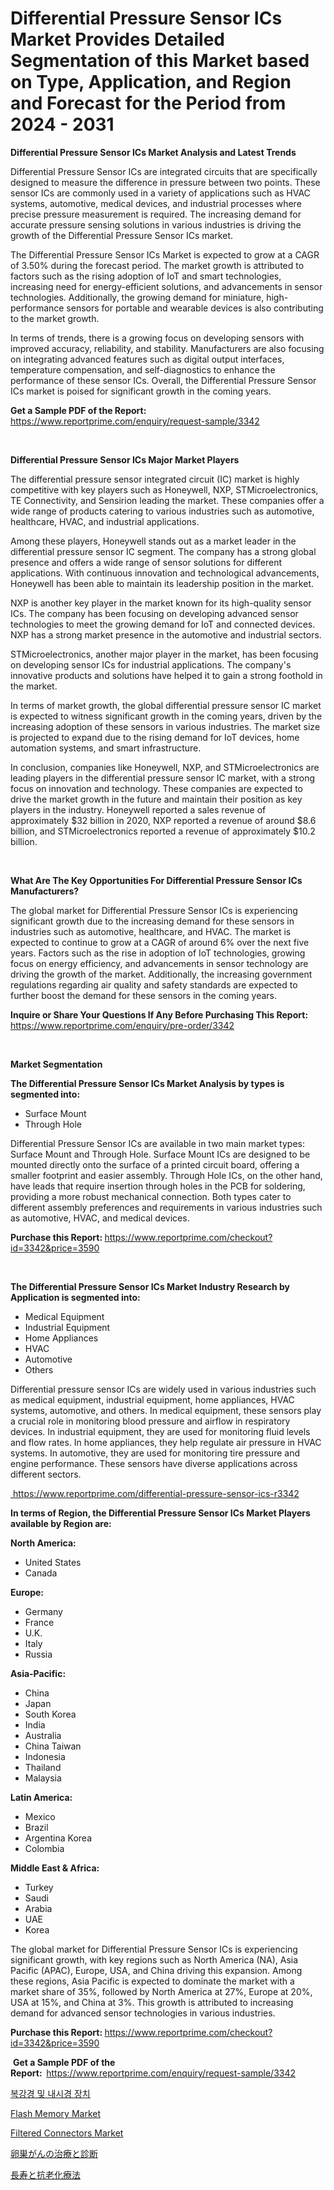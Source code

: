 <p><h1>Differential Pressure Sensor ICs Market Provides Detailed Segmentation of this Market based on Type, Application, and Region and Forecast for the Period from 2024 - 2031</h1></p><p><strong>Differential Pressure Sensor ICs Market Analysis and Latest Trends</strong></p>
<p><p>Differential Pressure Sensor ICs are integrated circuits that are specifically designed to measure the difference in pressure between two points. These sensor ICs are commonly used in a variety of applications such as HVAC systems, automotive, medical devices, and industrial processes where precise pressure measurement is required. The increasing demand for accurate pressure sensing solutions in various industries is driving the growth of the Differential Pressure Sensor ICs market.</p><p>The Differential Pressure Sensor ICs Market is expected to grow at a CAGR of 3.50% during the forecast period. The market growth is attributed to factors such as the rising adoption of IoT and smart technologies, increasing need for energy-efficient solutions, and advancements in sensor technologies. Additionally, the growing demand for miniature, high-performance sensors for portable and wearable devices is also contributing to the market growth.</p><p>In terms of trends, there is a growing focus on developing sensors with improved accuracy, reliability, and stability. Manufacturers are also focusing on integrating advanced features such as digital output interfaces, temperature compensation, and self-diagnostics to enhance the performance of these sensor ICs. Overall, the Differential Pressure Sensor ICs market is poised for significant growth in the coming years.</p></p>
<p><strong>Get a Sample PDF of the Report:&nbsp;</strong> <a href="https://www.reportprime.com/enquiry/request-sample/3342">https://www.reportprime.com/enquiry/request-sample/3342</a></p>
<p>&nbsp;</p>
<p><strong>Differential Pressure Sensor ICs Major Market Players</strong></p>
<p><p>The differential pressure sensor integrated circuit (IC) market is highly competitive with key players such as Honeywell, NXP, STMicroelectronics, TE Connectivity, and Sensirion leading the market. These companies offer a wide range of products catering to various industries such as automotive, healthcare, HVAC, and industrial applications.</p><p>Among these players, Honeywell stands out as a market leader in the differential pressure sensor IC segment. The company has a strong global presence and offers a wide range of sensor solutions for different applications. With continuous innovation and technological advancements, Honeywell has been able to maintain its leadership position in the market.</p><p>NXP is another key player in the market known for its high-quality sensor ICs. The company has been focusing on developing advanced sensor technologies to meet the growing demand for IoT and connected devices. NXP has a strong market presence in the automotive and industrial sectors.</p><p>STMicroelectronics, another major player in the market, has been focusing on developing sensor ICs for industrial applications. The company's innovative products and solutions have helped it to gain a strong foothold in the market.</p><p>In terms of market growth, the global differential pressure sensor IC market is expected to witness significant growth in the coming years, driven by the increasing adoption of these sensors in various industries. The market size is projected to expand due to the rising demand for IoT devices, home automation systems, and smart infrastructure.</p><p>In conclusion, companies like Honeywell, NXP, and STMicroelectronics are leading players in the differential pressure sensor IC market, with a strong focus on innovation and technology. These companies are expected to drive the market growth in the future and maintain their position as key players in the industry. Honeywell reported a sales revenue of approximately $32 billion in 2020, NXP reported a revenue of around $8.6 billion, and STMicroelectronics reported a revenue of approximately $10.2 billion.</p></p>
<p>&nbsp;</p>
<p><strong>What Are The Key Opportunities For Differential Pressure Sensor ICs Manufacturers?</strong></p>
<p><p>The global market for Differential Pressure Sensor ICs is experiencing significant growth due to the increasing demand for these sensors in industries such as automotive, healthcare, and HVAC. The market is expected to continue to grow at a CAGR of around 6% over the next five years. Factors such as the rise in adoption of IoT technologies, growing focus on energy efficiency, and advancements in sensor technology are driving the growth of the market. Additionally, the increasing government regulations regarding air quality and safety standards are expected to further boost the demand for these sensors in the coming years.</p></p>
<p><strong>Inquire or Share Your Questions If Any Before Purchasing This Report:</strong> <a href="https://www.reportprime.com/enquiry/pre-order/3342">https://www.reportprime.com/enquiry/pre-order/3342</a></p>
<p>&nbsp;</p>
<p><strong>Market Segmentation</strong></p>
<p><strong>The Differential Pressure Sensor ICs Market Analysis by types is segmented into:</strong></p>
<p><ul><li>Surface Mount</li><li>Through Hole</li></ul></p>
<p><p>Differential Pressure Sensor ICs are available in two main market types: Surface Mount and Through Hole. Surface Mount ICs are designed to be mounted directly onto the surface of a printed circuit board, offering a smaller footprint and easier assembly. Through Hole ICs, on the other hand, have leads that require insertion through holes in the PCB for soldering, providing a more robust mechanical connection. Both types cater to different assembly preferences and requirements in various industries such as automotive, HVAC, and medical devices.</p></p>
<p><strong>Purchase this Report:&nbsp;</strong><a href="https://www.reportprime.com/checkout?id=3342&price=3590">https://www.reportprime.com/checkout?id=3342&price=3590</a></p>
<p>&nbsp;</p>
<p><strong>The Differential Pressure Sensor ICs Market Industry Research by Application is segmented into:</strong></p>
<p><ul><li>Medical Equipment</li><li>Industrial Equipment</li><li>Home Appliances</li><li>HVAC</li><li>Automotive</li><li>Others</li></ul></p>
<p><p>Differential pressure sensor ICs are widely used in various industries such as medical equipment, industrial equipment, home appliances, HVAC systems, automotive, and others. In medical equipment, these sensors play a crucial role in monitoring blood pressure and airflow in respiratory devices. In industrial equipment, they are used for monitoring fluid levels and flow rates. In home appliances, they help regulate air pressure in HVAC systems. In automotive, they are used for monitoring tire pressure and engine performance. These sensors have diverse applications across different sectors.</p></p>
<p><a href="https://www.reportprime.com/differential-pressure-sensor-ics-r3342">&nbsp;https://www.reportprime.com/differential-pressure-sensor-ics-r3342</a></p>
<p><strong>In terms of Region, the Differential Pressure Sensor ICs Market Players available by Region are:</strong></p>
<p>
    <p> <strong> North America: </strong>
        <ul>
            <li>United States</li>
            <li>Canada</li>
        </ul>
        </p> 
    <p> <strong> Europe: </strong>
        <ul>
            <li>Germany</li>
            <li>France</li>
            <li>U.K.</li>
            <li>Italy</li>
            <li>Russia</li>
        </ul>
        </p> 
    <p> <strong> Asia-Pacific: </strong>
        <ul>
            <li>China</li>
            <li>Japan</li>
            <li>South Korea</li>
            <li>India</li>
            <li>Australia</li>
            <li>China Taiwan</li>
            <li>Indonesia</li>
            <li>Thailand</li>
            <li>Malaysia</li>
        </ul>
        </p> 
    <p> <strong> Latin America: </strong>
        <ul>
            <li>Mexico</li>
            <li>Brazil</li>
            <li>Argentina Korea</li>
            <li>Colombia</li>
        </ul>
        </p> 
    <p> <strong> Middle East & Africa: </strong>
        <ul>
            <li>Turkey</li>
            <li>Saudi</li>
            <li>Arabia</li>
            <li>UAE</li>
            <li>Korea</li>
        </ul>
    </p>
    </p>
<p><p>The global market for Differential Pressure Sensor ICs is experiencing significant growth, with key regions such as North America (NA), Asia Pacific (APAC), Europe, USA, and China driving this expansion. Among these regions, Asia Pacific is expected to dominate the market with a market share of 35%, followed by North America at 27%, Europe at 20%, USA at 15%, and China at 3%. This growth is attributed to increasing demand for advanced sensor technologies in various industries.</p></p>
<p><strong>Purchase this Report: </strong><a href="https://www.reportprime.com/checkout?id=3342&price=3590">https://www.reportprime.com/checkout?id=3342&price=3590</a></p>
<p>&nbsp;<strong>Get a Sample PDF of the Report:&nbsp;&nbsp;</strong><a href="https://www.reportprime.com/enquiry/request-sample/3342">https://www.reportprime.com/enquiry/request-sample/3342</a></p>
<p><strong></strong></p>
<p><p><a href="https://github.com/muchswr/Market-Research-Report-List-2/blob/main/2438253103413.md">복강경 및 내시경 장치</a></p><p><a href="https://github.com/cameroneffertz/Market-Research-Report-List-2/blob/main/flash-memory-market.md">Flash Memory Market</a></p><p><a href="https://github.com/mbisetmhermsr/Market-Research-Report-List-3/blob/main/filtered-connectors-market.md">Filtered Connectors Market</a></p><p><a href="https://github.com/tubbs463/Market-Research-Report-List-3/blob/main/134816783346.md">卵巣がんの治療と診断</a></p><p><a href="https://github.com/decker5351/Market-Research-Report-List-3/blob/main/908725883345.md">長寿と抗老化療法</a></p></p>
